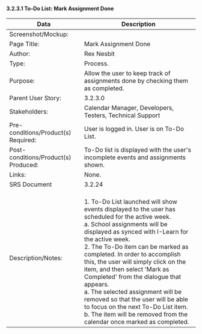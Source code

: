 #### 3.2.3.1 To-Do List: Mark Assignment Done

| Data | Description |
| --- |--- |
| Screenshot/Mockup: | |
| Page Title: | Mark Assignment Done|
| Author: | Rex Nesbit |
| Type: | Process. |
| Purpose: | Allow the user to keep track of assignments done by checking them as completed. |
| Parent User Story:| 3.2.3.0|
| Stakeholders: | Calendar Manager, Developers, Testers, Technical Support |
| Pre-conditions/Product(s) Required: | User is logged in. User is on To-Do List.|
| Post-conditions/Product(s) Produced: | To-Do list is displayed with the user's incomplete events and assignments shown. |
| Links: | None.|
| SRS Document | 3.2.24 |
| Description/Notes:| <br> 1. To-Do List launched will show events displayed to the user has scheduled for the active week.<br> a. School assignments will be displayed as synced with I-Learn for the active week.<br> 2. The To-Do item can be marked as completed.  In order to accomplish this, the user will simply click on the item, and then select 'Mark as Completed' from the dialogue that appears. <br> a. The selected assignment will be removed so that the user will be able to focus on the next To-Do List item. <br> b. The item will be removed from the calendar once marked as completed. |

